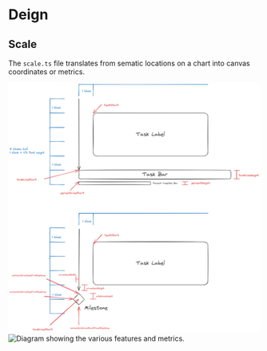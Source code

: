 # Deign

## Scale

The `scale.ts` file translates from sematic locations on a chart
into canvas coordinates or metrics.

![Diagram showing the various features and metrics.](./chart-features.excalidraw.png)
![Diagram showing the various features and metrics.](./chart-features2.excalidraw.png)
